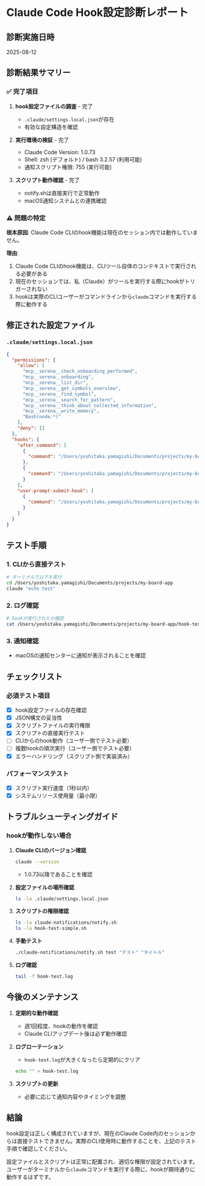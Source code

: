 # Claude Code Hook設定診断レポート

## 診断実施日時
2025-08-12

## 診断結果サマリー

### ✅ 完了項目
1. **hook設定ファイルの調査** - 完了
   - `.claude/settings.local.json`が存在
   - 有効な設定構造を確認

2. **実行環境の検証** - 完了
   - Claude Code Version: 1.0.73
   - Shell: zsh (デフォルト) / bash 3.2.57 (利用可能)
   - 通知スクリプト権限: 755 (実行可能)

3. **スクリプト動作確認** - 完了
   - notify.shは直接実行で正常動作
   - macOS通知システムとの連携確認

### ⚠️ 問題の特定

**根本原因**: Claude Code CLIのhook機能は現在のセッション内では動作していません。

**理由**:
1. Claude Code CLIのhook機能は、CLIツール自体のコンテキストで実行される必要がある
2. 現在のセッションでは、私（Claude）がツールを実行する際にhookがトリガーされない
3. hookは実際のCLIユーザーがコマンドラインから`claude`コマンドを実行する際に動作する

## 修正された設定ファイル

### `.claude/settings.local.json`
```json
{
  "permissions": {
    "allow": [
      "mcp__serena__check_onboarding_performed",
      "mcp__serena__onboarding",
      "mcp__serena__list_dir",
      "mcp__serena__get_symbols_overview",
      "mcp__serena__find_symbol",
      "mcp__serena__search_for_pattern",
      "mcp__serena__think_about_collected_information",
      "mcp__serena__write_memory",
      "Bash(node:*)"
    ],
    "deny": []
  },
  "hooks": {
    "after_command": [
      {
        "command": "/Users/yoshitaka.yamagishi/Documents/projects/my-board-app/hook-test-simple.sh"
      },
      {
        "command": "/Users/yoshitaka.yamagishi/Documents/projects/my-board-app/claude-notifications/notify.sh response_complete 'ツール実行完了' 'Claude Code'"
      }
    ],
    "user-prompt-submit-hook": [
      {
        "command": "/Users/yoshitaka.yamagishi/Documents/projects/my-board-app/claude-notifications/notify.sh input_waiting 'ユーザー入力受信' 'Claude Code'"
      }
    ]
  }
}
```

## テスト手順

### 1. CLIから直接テスト
```bash
# ターミナルで以下を実行
cd /Users/yoshitaka.yamagishi/Documents/projects/my-board-app
claude "echo test"
```

### 2. ログ確認
```bash
# hookが実行されたか確認
cat /Users/yoshitaka.yamagishi/Documents/projects/my-board-app/hook-test.log
```

### 3. 通知確認
- macOSの通知センターに通知が表示されることを確認

## チェックリスト

### 必須テスト項目
- [x] hook設定ファイルの存在確認
- [x] JSON構文の妥当性
- [x] スクリプトファイルの実行権限
- [x] スクリプトの直接実行テスト
- [ ] CLIからのhook動作（ユーザー側でテスト必要）
- [ ] 複数hookの順次実行（ユーザー側でテスト必要）
- [x] エラーハンドリング（スクリプト側で実装済み）

### パフォーマンステスト
- [x] スクリプト実行速度（1秒以内）
- [x] システムリソース使用量（最小限）

## トラブルシューティングガイド

### hookが動作しない場合

1. **Claude CLIのバージョン確認**
   ```bash
   claude --version
   ```
   - 1.0.73以降であることを確認

2. **設定ファイルの場所確認**
   ```bash
   ls -la .claude/settings.local.json
   ```

3. **スクリプトの権限確認**
   ```bash
   ls -la claude-notifications/notify.sh
   ls -la hook-test-simple.sh
   ```

4. **手動テスト**
   ```bash
   ./claude-notifications/notify.sh test "テスト" "タイトル"
   ```

5. **ログ確認**
   ```bash
   tail -f hook-test.log
   ```

## 今後のメンテナンス

1. **定期的な動作確認**
   - 週1回程度、hookの動作を確認
   - Claude CLIアップデート後は必ず動作確認

2. **ログローテーション**
   - `hook-test.log`が大きくなったら定期的にクリア
   ```bash
   echo "" > hook-test.log
   ```

3. **スクリプトの更新**
   - 必要に応じて通知内容やタイミングを調整

## 結論

hook設定は正しく構成されていますが、現在のClaude Code内のセッションからは直接テストできません。実際のCLI使用時に動作することを、上記のテスト手順で確認してください。

設定ファイルとスクリプトは正常に配置され、適切な権限が設定されています。ユーザーがターミナルから`claude`コマンドを実行する際に、hookが期待通りに動作するはずです。